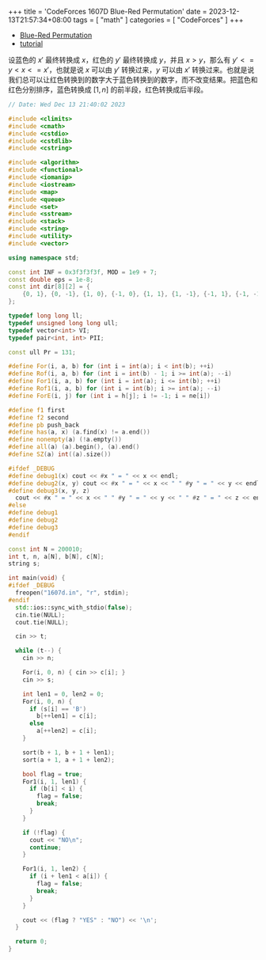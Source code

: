 +++
title = 'CodeForces 1607D Blue-Red Permutation'
date = 2023-12-13T21:57:34+08:00
tags = [ "math" ]
categories = [ "CodeForces" ]
+++

- [Blue-Red Permutation](https://vjudge.net/problem/CodeForces-1607d)
- [tutorial](https://codeforces.com/blog/entry/96604)

设蓝色的 $x'$ 最终转换成 $x$，红色的 $y'$ 最终转换成 $y$，并且 $x > y$，那么有 $y' <= y < x <= x'$，也就是说 $x$ 可以由 $y'$ 转换过来，$y$ 可以由 $x'$ 转换过来。也就是说我们总可以让红色转换到的数字大于蓝色转换到的数字，而不改变结果。把蓝色和红色分别排序，蓝色转换成 $[1, n]$ 的前半段，红色转换成后半段。

```cpp
// Date: Wed Dec 13 21:40:02 2023

#include <climits>
#include <cmath>
#include <cstdio>
#include <cstdlib>
#include <cstring>

#include <algorithm>
#include <functional>
#include <iomanip>
#include <iostream>
#include <map>
#include <queue>
#include <set>
#include <sstream>
#include <stack>
#include <string>
#include <utility>
#include <vector>

using namespace std;

const int INF = 0x3f3f3f3f, MOD = 1e9 + 7;
const double eps = 1e-8;
const int dir[8][2] = {
    {0, 1}, {0, -1}, {1, 0}, {-1, 0}, {1, 1}, {1, -1}, {-1, 1}, {-1, -1},
};

typedef long long ll;
typedef unsigned long long ull;
typedef vector<int> VI;
typedef pair<int, int> PII;

const ull Pr = 131;

#define For(i, a, b) for (int i = int(a); i < int(b); ++i)
#define Rof(i, a, b) for (int i = int(b) - 1; i >= int(a); --i)
#define For1(i, a, b) for (int i = int(a); i <= int(b); ++i)
#define Rof1(i, a, b) for (int i = int(b); i >= int(a); --i)
#define ForE(i, j) for (int i = h[j]; i != -1; i = ne[i])

#define f1 first
#define f2 second
#define pb push_back
#define has(a, x) (a.find(x) != a.end())
#define nonempty(a) (!a.empty())
#define all(a) (a).begin(), (a).end()
#define SZ(a) int((a).size())

#ifdef _DEBUG
#define debug1(x) cout << #x " = " << x << endl;
#define debug2(x, y) cout << #x " = " << x << " " #y " = " << y << endl;
#define debug3(x, y, z)                                                        \
  cout << #x " = " << x << " " #y " = " << y << " " #z " = " << z << endl;
#else
#define debug1
#define debug2
#define debug3
#endif

const int N = 200010;
int t, n, a[N], b[N], c[N];
string s;

int main(void) {
#ifdef _DEBUG
  freopen("1607d.in", "r", stdin);
#endif
  std::ios::sync_with_stdio(false);
  cin.tie(NULL);
  cout.tie(NULL);

  cin >> t;

  while (t--) {
    cin >> n;

    For(i, 0, n) { cin >> c[i]; }
    cin >> s;

    int len1 = 0, len2 = 0;
    For(i, 0, n) {
      if (s[i] == 'B')
        b[++len1] = c[i];
      else
        a[++len2] = c[i];
    }

    sort(b + 1, b + 1 + len1);
    sort(a + 1, a + 1 + len2);

    bool flag = true;
    For1(i, 1, len1) {
      if (b[i] < i) {
        flag = false;
        break;
      }
    }

    if (!flag) {
      cout << "NO\n";
      continue;
    }

    For1(i, 1, len2) {
      if (i + len1 < a[i]) {
        flag = false;
        break;
      }
    }

    cout << (flag ? "YES" : "NO") << '\n';
  }

  return 0;
}
```
